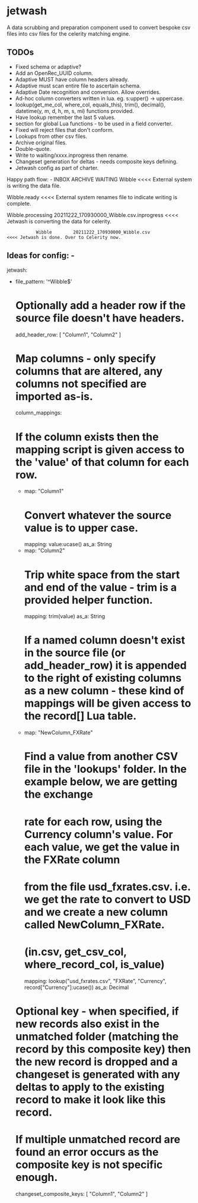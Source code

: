 # jetwash
A data scrubbing and preparation component used to convert bespoke csv files into csv files for the celerity matching engine.

## TODOs
- Fixed schema or adaptive?
- Add an OpenRec_UUID column.
- Adaptive MUST have column headers already.
- Adaptive must scan entire file to ascertain schema.
- Adaptive Date recognition and conversion. Allow overrides.
- Ad-hoc column converters written in lua. eg.   s:upper() -> uppercase.
- lookup(get_me_col, where_col, equals_this), trim(), decimal(), datetime(y, m, d, h, m, s, mi) functions provided.
- Have lookup remember the last 5 values.
- section for global Lua functions - to be used in a field converter.
- Fixed will reject files that don't conform.
- Lookups from other csv files.
- Archive original files.
- Double-quote.
- Write to waiting/xxxx.inprogress then rename.
- Changeset generation for deltas - needs composite keys defining.
- Jetwash config as part of charter.

Happy path flow: -
INBOX          ARCHIVE       WAITING
Wibble                                                                    <<<< External system is writing the data file.

Wibble.ready                                                              <<<< External system renames file to indicate writing is complete.

Wibble.processing            20211222_170930000_Wibble.csv.inprogress     <<<< Jetwash is converting the data for celerity.

               Wibble        20211222_170930000_Wibble.csv                <<<< Jetwash is done. Over to Celerity now.


Ideas for config: -
---
jetwash:
  - file_pattern: '^Wibble$'
    # Optionally add a header row if the source file doesn't have headers.
    add_header_row: [ "Column1", "Column2" ]
    # Map columns - only specify columns that are altered, any columns not specified are imported as-is.
    column_mappings:
       # If the column exists then the mapping script is given access to the 'value' of that column for each row.
     - map: "Column1"
       # Convert whatever the source value is to upper case.
       mapping: value:ucase()
       as_a: String
     - map: "Column2"
       # Trip white space from the start and end of the value - trim is a provided helper function.
       mapping: trim(value)
       as_a: String
       # If a named column doesn't exist in the source file (or add_header_row) it is appended to the right of existing columns as a new column - these kind of mappings will be given access to the record[] Lua table.
     - map: "NewColumn_FXRate"
       # Find a value from another CSV file in the 'lookups' folder. In the example below, we are getting the exchange
       # rate for each row, using the Currency column's value. For each value, we get the value in the FXRate column
       # from the file usd_fxrates.csv. i.e. we get the rate to convert to USD and we create a new column called NewColumn_FXRate.
       # (in.csv, get_csv_col, where_record_col, is_value)
       mapping: lookup("usd_fxrates.csv", "FXRate", "Currency", record["Currency"]:ucase())
       as_a: Decimal
    # Optional key - when specified, if new records also exist in the unmatched folder (matching the record by this composite key) then the new record is dropped and a changeset is generated with any deltas to apply to the existing record to make it look like this record.
    # If multiple unmatched record are found an error occurs as the composite key is not specific enough.
    changeset_composite_keys: [ "Column1", "Column2" ]
